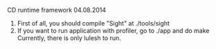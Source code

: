 CD runtime framework 04.08.2014

1. First of all, you should compile "Sight" at ./tools/sight
2. If you want to run application with profiler, go to ./app and do make
   Currently, there is only lulesh to run.
